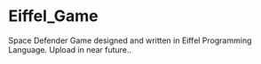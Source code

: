 # Eiffel_Game
Space Defender Game designed and written in Eiffel Programming Language.
Upload in near future..
